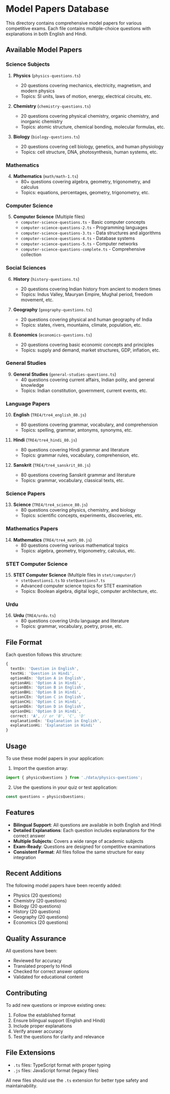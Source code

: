 # Model Papers Database

This directory contains comprehensive model papers for various competitive exams. Each file contains multiple-choice questions with explanations in both English and Hindi.

## Available Model Papers

### Science Subjects

1. **Physics** (`physics-questions.ts`)
   - 20 questions covering mechanics, electricity, magnetism, and modern physics
   - Topics: SI units, laws of motion, energy, electrical circuits, etc.

2. **Chemistry** (`chemistry-questions.ts`)
   - 20 questions covering physical chemistry, organic chemistry, and inorganic chemistry
   - Topics: atomic structure, chemical bonding, molecular formulas, etc.

3. **Biology** (`biology-questions.ts`)
   - 20 questions covering cell biology, genetics, and human physiology
   - Topics: cell structure, DNA, photosynthesis, human systems, etc.

### Mathematics

4. **Mathematics** (`math/math-1.ts`)
   - 80+ questions covering algebra, geometry, trigonometry, and calculus
   - Topics: equations, percentages, geometry, trigonometry, etc.

### Computer Science

5. **Computer Science** (Multiple files)
   - `computer-science-questions.ts` - Basic computer concepts
   - `computer-science-questions-2.ts` - Programming languages
   - `computer-science-questions-3.ts` - Data structures and algorithms
   - `computer-science-questions-4.ts` - Database systems
   - `computer-science-questions-5.ts` - Computer networks
   - `computer-science-questions-complete.ts` - Comprehensive collection

### Social Sciences

6. **History** (`history-questions.ts`)
   - 20 questions covering Indian history from ancient to modern times
   - Topics: Indus Valley, Mauryan Empire, Mughal period, freedom movement, etc.

7. **Geography** (`geography-questions.ts`)
   - 20 questions covering physical and human geography of India
   - Topics: states, rivers, mountains, climate, population, etc.

8. **Economics** (`economics-questions.ts`)
   - 20 questions covering basic economic concepts and principles
   - Topics: supply and demand, market structures, GDP, inflation, etc.

### General Studies

9. **General Studies** (`general-studies-questions.ts`)
   - 40 questions covering current affairs, Indian polity, and general knowledge
   - Topics: Indian constitution, government, current events, etc.

### Language Papers

10. **English** (`TRE4/tre4_english_80.js`)
    - 80 questions covering grammar, vocabulary, and comprehension
    - Topics: spelling, grammar, antonyms, synonyms, etc.

11. **Hindi** (`TRE4/tre4_hindi_80.js`)
    - 80 questions covering Hindi grammar and literature
    - Topics: grammar rules, vocabulary, comprehension, etc.

12. **Sanskrit** (`TRE4/tre4_sanskrit_80.js`)
    - 80 questions covering Sanskrit grammar and literature
    - Topics: grammar, vocabulary, classical texts, etc.

### Science Papers

13. **Science** (`TRE4/tre4_science_80.js`)
    - 80 questions covering physics, chemistry, and biology
    - Topics: scientific concepts, experiments, discoveries, etc.

### Mathematics Papers

14. **Mathematics** (`TRE4/tre4_math_80.js`)
    - 80 questions covering various mathematical topics
    - Topics: algebra, geometry, trigonometry, calculus, etc.

### STET Computer Science

15. **STET Computer Science** (Multiple files in `stet/computer/`)
    - `stetQuestions1.ts` to `stetQuestions7.ts`
    - Advanced computer science topics for STET examination
    - Topics: Boolean algebra, digital logic, computer architecture, etc.

### Urdu

16. **Urdu** (`TRE4/urdu.ts`)
    - 80 questions covering Urdu language and literature
    - Topics: grammar, vocabulary, poetry, prose, etc.

## File Format

Each question follows this structure:

```typescript
{
  textEn: 'Question in English',
  textHi: 'Question in Hindi',
  optionAEn: 'Option A in English',
  optionAHi: 'Option A in Hindi',
  optionBEn: 'Option B in English',
  optionBHi: 'Option B in Hindi',
  optionCEn: 'Option C in English',
  optionCHi: 'Option C in Hindi',
  optionDEn: 'Option D in English',
  optionDHi: 'Option D in Hindi',
  correct: 'A', // or 'B', 'C', 'D'
  explanationEn: 'Explanation in English',
  explanationHi: 'Explanation in Hindi'
}
```

## Usage

To use these model papers in your application:

1. Import the question array:
```typescript
import { physicsQuestions } from './data/physics-questions';
```

2. Use the questions in your quiz or test application:
```typescript
const questions = physicsQuestions;
```

## Features

- **Bilingual Support**: All questions are available in both English and Hindi
- **Detailed Explanations**: Each question includes explanations for the correct answer
- **Multiple Subjects**: Covers a wide range of academic subjects
- **Exam-Ready**: Questions are designed for competitive examinations
- **Consistent Format**: All files follow the same structure for easy integration

## Recent Additions

The following model papers have been recently added:
- Physics (20 questions)
- Chemistry (20 questions)
- Biology (20 questions)
- History (20 questions)
- Geography (20 questions)
- Economics (20 questions)

## Quality Assurance

All questions have been:
- Reviewed for accuracy
- Translated properly to Hindi
- Checked for correct answer options
- Validated for educational content

## Contributing

To add new questions or improve existing ones:
1. Follow the established format
2. Ensure bilingual support (English and Hindi)
3. Include proper explanations
4. Verify answer accuracy
5. Test the questions for clarity and relevance

## File Extensions

- `.ts` files: TypeScript format with proper typing
- `.js` files: JavaScript format (legacy files)

All new files should use the `.ts` extension for better type safety and maintainability.
